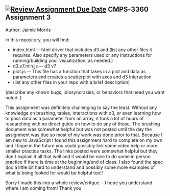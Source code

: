 [![Review Assignment Due Date](https://classroom.github.com/assets/deadline-readme-button-24ddc0f5d75046c5622901739e7c5dd533143b0c8e959d652212380cedb1ea36.svg)](https://classroom.github.com/a/GZMCfPzH)
CMPS-3360 Assignment 3
------------

Author: Jaimie Morris


In this repository, you will find:

* index.html -- html driver that includes d3 and (list any other files it requires. Also specify any parameters used or any instructions for running/building your visualization, as needed.)
* d3.v7.min.js  -- d3 v7
* plot.js -- This file has a function that takes in a plot and data as parameters and creates a scatterplot with axes and d3 interaction
* (list any other files in your repo with a brief description)


(describe any known bugs, idiosyncrasies, or behaviors that need you want noted. )

This assignment was definitely challenging to say the least. Without any knowledge on brushing, tables, interactions with d3, or even learning how to pass data as a parameter from an array, it took a lot of hours of researching with no direct guide on how to do any of those. The brushing document was somewhat helpful but was not posted until the day the assignment was due so most of my work was done prior to that. Because I am new to JavaScript I found this assignment hard to complete on my own and I hope in the future you could possibly link some video help or more smaller practice tasks. The links posted were somewhat helpful but they don't explain it all that well and it would be nice to do some in person practice if there is time at the beginning/end of class. I also found the spec doc a little bit hard to understand and possibly some more examples of what is being looked for would be helpful too!!

Sorry I made this into a whole review/critque-- I hope you understand where I am coming from! Thank you
